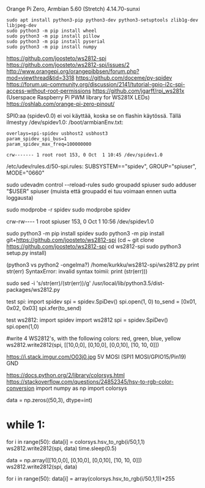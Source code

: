 Orange Pi Zero, Armbian 5.60 (Stretch) 4.14.70-sunxi

```
sudo apt install python3-pip python3-dev python3-setuptools zlib1g-dev libjpeg-dev
sudo python3 -m pip install wheel
sudo python3 -m pip install pillow
sudo python3 -m pip install pyserial
sudo python3 -m pip install numpy
```

https://github.com/joosteto/ws2812-spi
https://github.com/joosteto/ws2812-spi/issues/2
http://www.orangepi.org/orangepibbsen/forum.php?mod=viewthread&tid=3318
https://github.com/doceme/py-spidev
https://forum.up-community.org/discussion/2141/tutorial-gpio-i2c-spi-access-without-root-permissions
https://github.com/jgarff/rpi_ws281x (Userspace Raspberry Pi PWM library for WS281X LEDs)
https://oshlab.com/orange-pi-zero-pinout/

SPI0:aa (spidev0.0) ei voi käyttää, koska se on flashin käytössä.
Tällä ilmestyy /dev/spidev1.0:
/boot/armbianEnv.txt:
```
overlays=spi-spidev usbhost2 usbhost3
param_spidev_spi_bus=1
param_spidev_max_freq=100000000
```

`crw------- 1 root root 153, 0 Oct  1 10:45 /dev/spidev1.0`

/etc/udev/rules.d/50-spi.rules:
SUBSYSTEM=="spidev", GROUP="spiuser", MODE="0660"

sudo udevadm control --reload-rules
sudo groupadd spiuser
sudo adduser "$USER" spiuser
(muista että groupadd ei tuu voimaan ennen uutta loggausta)

sudo modprobe -r spidev
sudo modprobe spidev

crw-rw---- 1 root spiuser 153, 0 Oct  1 10:56 /dev/spidev1.0
 
sudo python3 -m pip install spidev
sudo python3 -m pip install git+https://github.com/joosteto/ws2812-spi
(cd ~
git clone https://github.com/joosteto/ws2812-spi
cd ws2812-spi
sudo python3 setup.py install)

(python3 vs python2 -ongelma?)
/home/kurkku/ws2812-spi/ws2812.py
print str(err)
SyntaxError: invalid syntax
toimii: print (str(err)))

sudo sed -i 's/str(err)/(str(err))/g' /usr/local/lib/python3.5/dist-packages/ws2812.py

test spi:
import spidev
spi = spidev.SpiDev()
spi.open(1, 0)
to_send = [0x01, 0x02, 0x03]
spi.xfer(to_send)

test ws2812:
import spidev
import ws2812
spi = spidev.SpiDev()
spi.open(1,0)

#write 4 WS2812's, with the following colors: red, green, blue, yellow
ws2812.write2812(spi, [[10,0,0], [0,10,0], [0,0,10], [10, 10, 0]])

https://i.stack.imgur.com/O03j0.jpg
5V
MOSI (SPI1 MOSI/GPIO15/Pin19)
GND

https://docs.python.org/2/library/colorsys.html
https://stackoverflow.com/questions/24852345/hsv-to-rgb-color-conversion
import numpy as np
import colorsys

data = np.zeros((50,3), dtype=int)

# while 1:
for i in range(50):
  data[i] = colorsys.hsv_to_rgb(i/50,1,1)
ws2812.write2812(spi, data)
time.sleep(0.5)

data = np.array([[10,0,0], [0,10,0], [0,0,10], [10, 10, 0]])
ws2812.write2812(spi, data)

for i in range(50): data[i] = array(colorsys.hsv_to_rgb(i/50,1,1))*255
